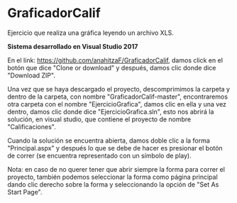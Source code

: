 # GraficadorCalif
Ejercicio que realiza una gráfica leyendo un archivo XLS.

**Sistema desarrollado en Visual Studio 2017**

En el link: https://github.com/anahitzaF/GraficadorCalif, damos click en el botón que dice "Clone or download" y después, damos clic donde dice "Download ZIP".

Una vez que se haya descargado el proyecto, descomprimimos la carpeta y dentro de la carpeta, con nombre "GraficadorCalif-master", encontraremos otra carpeta con el nombre "EjercicioGrafica", damos clic en ella y una vez dentro, damos clic donde dice "EjercicioGrafica.sln", esto nos abrirá la solución, en visual studio, que contiene el proyecto de nombre "Calificaciones".

Cuando la solución se encuentra abierta, damos doble clic a la forma "Principal.aspx" y después lo que se debe de hacer es presionar el botón de correr (se encuentra representado con un símbolo de play). 

Nota: en caso de no querer tener que abrir siempre la forma para correr el proyecto, también podemos seleccionar la forma como página principal dando clic derecho sobre la forma y seleccionando la opción de "Set As Start Page".

